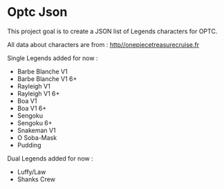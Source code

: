 # Optc Json

This project goal is to create a JSON list of Legends characters for OPTC.

All data about characters are from : [http//onepiecetreasurecruise.fr](http//onepiecetreasurecruise.fr)

Single Legends added for now :

- Barbe Blanche V1
- Barbe Blanche V1 6+
- Rayleigh V1
- Rayleigh V1 6+
- Boa V1
- Boa V1 6+
- Sengoku
- Sengoku 6+
- Snakeman V1
- O Soba-Mask
- Pudding

Dual Legends added for now :

- Luffy/Law
- Shanks Crew
